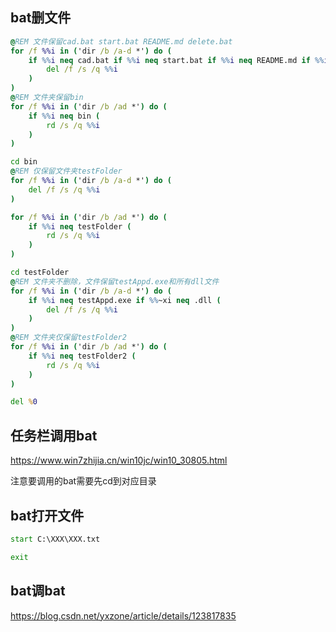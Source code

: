 ## bat删文件
```bat
@REM 文件保留cad.bat start.bat README.md delete.bat
for /f %%i in ('dir /b /a-d *') do (
    if %%i neq cad.bat if %%i neq start.bat if %%i neq README.md if %%i neq delete.bat (
        del /f /s /q %%i
    )
)
@REM 文件夹保留bin
for /f %%i in ('dir /b /ad *') do (
    if %%i neq bin (
        rd /s /q %%i
    )
)

cd bin
@REM 仅保留文件夹testFolder
for /f %%i in ('dir /b /a-d *') do (
    del /f /s /q %%i
)

for /f %%i in ('dir /b /ad *') do (
    if %%i neq testFolder (
        rd /s /q %%i
    )
)

cd testFolder
@REM 文件夹不删除，文件保留testAppd.exe和所有dll文件
for /f %%i in ('dir /b /a-d *') do (
    if %%i neq testAppd.exe if %%~xi neq .dll (
        del /f /s /q %%i
    )
)
@REM 文件夹仅保留testFolder2
for /f %%i in ('dir /b /ad *') do (
    if %%i neq testFolder2 (
        rd /s /q %%i
    )
)

del %0
```

## 任务栏调用bat

https://www.win7zhijia.cn/win10jc/win10_30805.html

注意要调用的bat需要先cd到对应目录

## bat打开文件
```bat
start C:\XXX\XXX.txt

exit
```

## bat调bat

https://blog.csdn.net/yxzone/article/details/123817835
